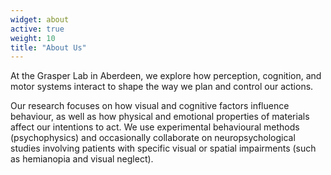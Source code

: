 ```yaml
---
widget: about
active: true
weight: 10
title: "About Us"
---
```


At the Grasper Lab in Aberdeen, we explore how perception, cognition, and motor systems interact to shape the way we plan and control our actions.

Our research focuses on how visual and cognitive factors influence behaviour, as well as how physical and emotional properties of materials affect our intentions to act.
We use experimental behavioural methods (psychophysics) and occasionally collaborate on neuropsychological studies involving patients with specific visual or spatial 
impairments (such as hemianopia and visual neglect).